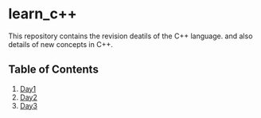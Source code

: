# learn_c++

This repository contains the revision deatils of the C++ language. and also details of new concepts in C++.

## Table of Contents
 1. [Day1](https://github.com/Prajwalgn-07/learn_C_plus_plus/tree/day1)
 2. [Day2](https://github.com/Prajwalgn-07/learn_C_plus_plus/tree/day2)
 3. [Day3](https://github.com/Prajwalgn-07/learn_C_plus_plus/tree/day3)